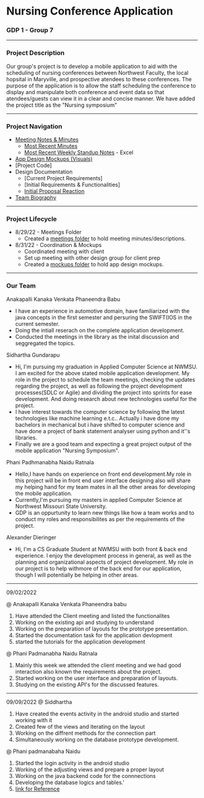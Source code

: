 # Nursing Conference Application

### GDP 1 - Group 7

---

### Project Description

Our group's project is to develop a mobile application to aid with the scheduling of nursing conferences between Northwest Faculty, the local hopsital in Maryville, and prospective atendees to these conferences.  The purpose of the application is to allow the staff scheduling the conference to display and manipulate both conference and event data so that atendees/guests can view it in a clear and concise manner.
We have added the project title as the "Nursing symposium"

---

### Project Navigation

 - [Meeting Notes & Minutes](/Meetings/)
    - [Most Recent Minutes](/Meetings/minutes_8_25.md)
    - [Most Recent Weekly Standup Notes](/Meetings/SU%20Meeting%201.xlsx) - Excel
 - [App Design Mockups (Visuals)](/Mockups/)
 - [Project Code]
 - Design Documentation
    - [Current Project Requirements]
    - [Initial Requirements & Functionalities]
    - [Initial Proposal Reaction](application_propopsal.md)
 - [Team Biography](#our-team)

---

### Project Lifecycle

- 8/29/22 - Meetings Folder
    - Created a [meetings folder](/Meetings/) to hold meeting minutes/descriptions.
- 8/31/22 - Coordination & Mockups
    - Coordinated meeting with client
    - Set up meeting with other design group for client prep
    - Created a [mockups folder](/Mockups/) to hold app design mockups.

---

### Our Team

Anakapalli Kanaka Venkata Phaneendra Babu

 - I have an experience in automotive domain, have familiarized with the java concepts in the first semester and persuring the SWIFT(IOS in the current semester.
 - Doing the intiall reserach on the complete application development.
 - Conducted the meetings in the library as the inital discussion and seggregated the topics.


Sidhartha Gundarapu

- Hi, I'm pursuing my graduation in Applied Computer Science at NWMSU. I am excited for the above stated mobile application development. My role in the project to schedule the team meetings, checking the updates regarding the project, as well as following the project development processes(SDLC or Agile) and dividing the project into sprints for ease development. And doing research about new technologies useful for the project.
- I have interest towards the computer science by following the latest technologies like machine learning e.t.c.. Actually i have done my bachelors in mechanical but i have shifted to computer science and have done a project of bank statement analyser using python and it''s libraries.
- Finally we are a good team and expecting a great project output of the mobile application "Nursing Symposium".

Phani Padhmanabha Naidu Ratnala

 - Hello,I have hands on experience on front end development.My role in this project will be in front end user interface designing also will share my helping hand for my team mates in all the other areas for developing the mobile application.
 - Currently,I'm pursuing my masters in applied Computer Science at Northwest Missouri State University.
 - GDP is an oppurtunity to learn new things like how a team works and to conduct my roles and responsibilites as per the requirements of the project.

Alexander Dieringer

- Hi, I'm a CS Graduate Student at NWMSU with both front & back end experience.  I enjoy the development process in general, as well as the planning and organizational aspects of project development.  My role in our project is to help withmore of the back end for our application, though I will potentially be helping in other areas.
-----------------------------------------------------------------------------
09/02/2022

@ Anakapalli Kanaka Venkata Phaneendra babu
1. Have attended the Client meeting and listed the functionalites
2. Working on the existing api and studying to understand
3. Working on the preparation of layouts for the prototype presentation.
4. Started the documentation task for the application devlopment
5. started the tutorials for the application development

@ Phani Padmanabha Naidu Ratnala
1) Mainly this week we attended the client meeting and we had good interaction also known the requirements about the project.
2) Started working on the user interface and preparation of layouts.
3) Studying on the existing API's for the discussed features.

-----------------------------------------
09/09/2022
@ Siddhartha
1. Have created the events activity in the android studio and started working with it 
2. Created few of the views and iterating on the layout
3. Working on the diffrent methods for the connection part
4. Simultaneously working on the database prototype development.

@ Phani padmanabaha Naidu
1. Started the login activity in the android studio
2. Working of the adjusting views and prepare a proper layout
3. Working on the java backend code for the connnections
4. Developing the database logics and tables.'
5. [link for Reference](https://webflow.com/design/nursing-symposium)
